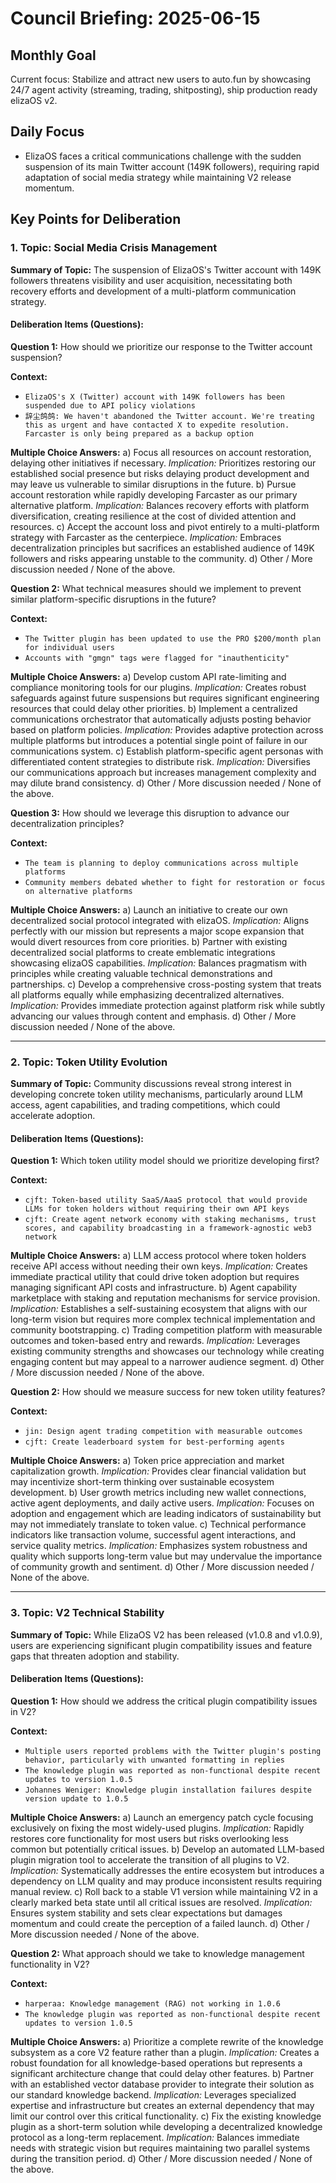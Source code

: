 # Council Briefing: 2025-06-15

## Monthly Goal

Current focus: Stabilize and attract new users to auto.fun by showcasing 24/7 agent activity (streaming, trading, shitposting), ship production ready elizaOS v2.

## Daily Focus

- ElizaOS faces a critical communications challenge with the sudden suspension of its main Twitter account (149K followers), requiring rapid adaptation of social media strategy while maintaining V2 release momentum.

## Key Points for Deliberation

### 1. Topic: Social Media Crisis Management

**Summary of Topic:** The suspension of ElizaOS's Twitter account with 149K followers threatens visibility and user acquisition, necessitating both recovery efforts and development of a multi-platform communication strategy.

#### Deliberation Items (Questions):

**Question 1:** How should we prioritize our response to the Twitter account suspension?

  **Context:**
  - `ElizaOS's X (Twitter) account with 149K followers has been suspended due to API policy violations`
  - `辞尘鸽鸽: We haven't abandoned the Twitter account. We're treating this as urgent and have contacted X to expedite resolution. Farcaster is only being prepared as a backup option`

  **Multiple Choice Answers:**
    a) Focus all resources on account restoration, delaying other initiatives if necessary.
        *Implication:* Prioritizes restoring our established social presence but risks delaying product development and may leave us vulnerable to similar disruptions in the future.
    b) Pursue account restoration while rapidly developing Farcaster as our primary alternative platform.
        *Implication:* Balances recovery efforts with platform diversification, creating resilience at the cost of divided attention and resources.
    c) Accept the account loss and pivot entirely to a multi-platform strategy with Farcaster as the centerpiece.
        *Implication:* Embraces decentralization principles but sacrifices an established audience of 149K followers and risks appearing unstable to the community.
    d) Other / More discussion needed / None of the above.

**Question 2:** What technical measures should we implement to prevent similar platform-specific disruptions in the future?

  **Context:**
  - `The Twitter plugin has been updated to use the PRO $200/month plan for individual users`
  - `Accounts with "gmgn" tags were flagged for "inauthenticity"`

  **Multiple Choice Answers:**
    a) Develop custom API rate-limiting and compliance monitoring tools for our plugins.
        *Implication:* Creates robust safeguards against future suspensions but requires significant engineering resources that could delay other priorities.
    b) Implement a centralized communications orchestrator that automatically adjusts posting behavior based on platform policies.
        *Implication:* Provides adaptive protection across multiple platforms but introduces a potential single point of failure in our communications system.
    c) Establish platform-specific agent personas with differentiated content strategies to distribute risk.
        *Implication:* Diversifies our communications approach but increases management complexity and may dilute brand consistency.
    d) Other / More discussion needed / None of the above.

**Question 3:** How should we leverage this disruption to advance our decentralization principles?

  **Context:**
  - `The team is planning to deploy communications across multiple platforms`
  - `Community members debated whether to fight for restoration or focus on alternative platforms`

  **Multiple Choice Answers:**
    a) Launch an initiative to create our own decentralized social protocol integrated with elizaOS.
        *Implication:* Aligns perfectly with our mission but represents a major scope expansion that would divert resources from core priorities.
    b) Partner with existing decentralized social platforms to create emblematic integrations showcasing elizaOS capabilities.
        *Implication:* Balances pragmatism with principles while creating valuable technical demonstrations and partnerships.
    c) Develop a comprehensive cross-posting system that treats all platforms equally while emphasizing decentralized alternatives.
        *Implication:* Provides immediate protection against platform risk while subtly advancing our values through content and emphasis.
    d) Other / More discussion needed / None of the above.

---


### 2. Topic: Token Utility Evolution

**Summary of Topic:** Community discussions reveal strong interest in developing concrete token utility mechanisms, particularly around LLM access, agent capabilities, and trading competitions, which could accelerate adoption.

#### Deliberation Items (Questions):

**Question 1:** Which token utility model should we prioritize developing first?

  **Context:**
  - `cjft: Token-based utility SaaS/AaaS protocol that would provide LLMs for token holders without requiring their own API keys`
  - `cjft: Create agent network economy with staking mechanisms, trust scores, and capability broadcasting in a framework-agnostic web3 network`

  **Multiple Choice Answers:**
    a) LLM access protocol where token holders receive API access without needing their own keys.
        *Implication:* Creates immediate practical utility that could drive token adoption but requires managing significant API costs and infrastructure.
    b) Agent capability marketplace with staking and reputation mechanisms for service provision.
        *Implication:* Establishes a self-sustaining ecosystem that aligns with our long-term vision but requires more complex technical implementation and community bootstrapping.
    c) Trading competition platform with measurable outcomes and token-based entry and rewards.
        *Implication:* Leverages existing community strengths and showcases our technology while creating engaging content but may appeal to a narrower audience segment.
    d) Other / More discussion needed / None of the above.

**Question 2:** How should we measure success for new token utility features?

  **Context:**
  - `jin: Design agent trading competition with measurable outcomes`
  - `cjft: Create leaderboard system for best-performing agents`

  **Multiple Choice Answers:**
    a) Token price appreciation and market capitalization growth.
        *Implication:* Provides clear financial validation but may incentivize short-term thinking over sustainable ecosystem development.
    b) User growth metrics including new wallet connections, active agent deployments, and daily active users.
        *Implication:* Focuses on adoption and engagement which are leading indicators of sustainability but may not immediately translate to token value.
    c) Technical performance indicators like transaction volume, successful agent interactions, and service quality metrics.
        *Implication:* Emphasizes system robustness and quality which supports long-term value but may undervalue the importance of community growth and sentiment.
    d) Other / More discussion needed / None of the above.

---


### 3. Topic: V2 Technical Stability

**Summary of Topic:** While ElizaOS V2 has been released (v1.0.8 and v1.0.9), users are experiencing significant plugin compatibility issues and feature gaps that threaten adoption and stability.

#### Deliberation Items (Questions):

**Question 1:** How should we address the critical plugin compatibility issues in V2?

  **Context:**
  - `Multiple users reported problems with the Twitter plugin's posting behavior, particularly with unwanted formatting in replies`
  - `The knowledge plugin was reported as non-functional despite recent updates to version 1.0.5`
  - `Johannes Weniger: Knowledge plugin installation failures despite version update to 1.0.5`

  **Multiple Choice Answers:**
    a) Launch an emergency patch cycle focusing exclusively on fixing the most widely-used plugins.
        *Implication:* Rapidly restores core functionality for most users but risks overlooking less common but potentially critical issues.
    b) Develop an automated LLM-based plugin migration tool to accelerate the transition of all plugins to V2.
        *Implication:* Systematically addresses the entire ecosystem but introduces a dependency on LLM quality and may produce inconsistent results requiring manual review.
    c) Roll back to a stable V1 version while maintaining V2 in a clearly marked beta state until all critical issues are resolved.
        *Implication:* Ensures system stability and sets clear expectations but damages momentum and could create the perception of a failed launch.
    d) Other / More discussion needed / None of the above.

**Question 2:** What approach should we take to knowledge management functionality in V2?

  **Context:**
  - `harperaa: Knowledge management (RAG) not working in 1.0.6`
  - `The knowledge plugin was reported as non-functional despite recent updates to version 1.0.5`

  **Multiple Choice Answers:**
    a) Prioritize a complete rewrite of the knowledge subsystem as a core V2 feature rather than a plugin.
        *Implication:* Creates a robust foundation for all knowledge-based operations but represents a significant architecture change that could delay other features.
    b) Partner with an established vector database provider to integrate their solution as our standard knowledge backend.
        *Implication:* Leverages specialized expertise and infrastructure but creates an external dependency that may limit our control over this critical functionality.
    c) Fix the existing knowledge plugin as a short-term solution while developing a decentralized knowledge protocol as a long-term replacement.
        *Implication:* Balances immediate needs with strategic vision but requires maintaining two parallel systems during the transition period.
    d) Other / More discussion needed / None of the above.